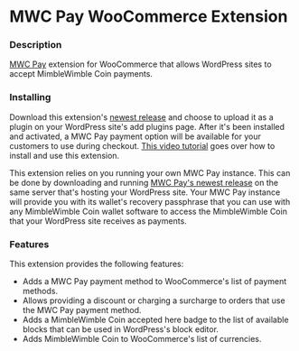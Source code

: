 # MWC Pay WooCommerce Extension

### Description
[MWC Pay](https://github.com/NicolasFlamel1/MWC-Pay) extension for WooCommerce that allows WordPress sites to accept MimbleWimble Coin payments.

### Installing
Download this extension's [newest release](https://github.com/NicolasFlamel1/MWC-Pay-WooCommerce-Extension/releases) and choose to upload it as a plugin on your WordPress site's add plugins page. After it's been installed and activated, a MWC Pay payment option will be available for your customers to use during checkout. [This video tutorial](https://www.youtube.com/watch?v=iplHJ_3qbFM) goes over how to install and use this extension.

This extension relies on you running your own MWC Pay instance. This can be done by downloading and running [MWC Pay's newest release](https://github.com/NicolasFlamel1/MWC-Pay/releases) on the same server that's hosting your WordPress site. Your MWC Pay instance will provide you with its wallet's recovery passphrase that you can use with any MimbleWimble Coin wallet software to access the MimbleWimble Coin that your WordPress site receives as payments.

### Features
This extension provides the following features:
* Adds a MWC Pay payment method to WooCommerce's list of payment methods.
* Allows providing a discount or charging a surcharge to orders that use the MWC Pay payment method.
* Adds a MimbleWimble Coin accepted here badge to the list of available blocks that can be used in WordPress's block editor.
* Adds MimbleWimble Coin to WooCommerce's list of currencies.
